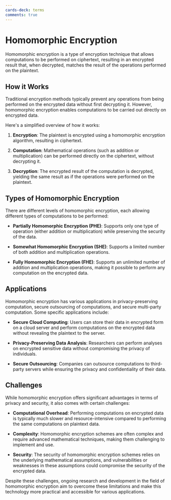 ```yaml
---
cards-deck: terms
comments: true
---
```


# Homomorphic Encryption []()

Homomorphic encryption is a type of encryption technique that allows computations to be performed on ciphertext, resulting in an
encrypted result that, when decrypted, matches the result of the operations performed on the plaintext.

[](1713356722833)

## How it Works

Traditional encryption methods typically prevent any operations from being performed on the encrypted data without first decrypting it.
However, homomorphic encryption enables computations to be carried out directly on encrypted data.

Here's a simplified overview of how it works:

1. **Encryption**: The plaintext is encrypted using a homomorphic encryption algorithm, resulting in ciphertext.

2. **Computation**: Mathematical operations (such as addition or multiplication) can be performed directly on the ciphertext, without
   decrypting it.

3. **Decryption**: The encrypted result of the computation is decrypted, yielding the same result as if the operations were performed
   on the plaintext.

## Types of Homomorphic Encryption

There are different levels of homomorphic encryption, each allowing different types of computations to be performed:

- **Partially Homomorphic Encryption (PHE)**: Supports only one type of operation (either addition or multiplication) while preserving
  the security of the data.

- **Somewhat Homomorphic Encryption (SHE)**: Supports a limited number of both addition and multiplication operations.

- **Fully Homomorphic Encryption (FHE)**: Supports an unlimited number of addition and multiplication operations, making it possible to
  perform any computation on the encrypted data.

## Applications

Homomorphic encryption has various applications in privacy-preserving computation, secure outsourcing of computations, and secure
multi-party computation. Some specific applications include:

- **Secure Cloud Computing**: Users can store their data in encrypted form on a cloud server and perform computations on the encrypted
  data without revealing the plaintext to the server.

- **Privacy-Preserving Data Analysis**: Researchers can perform analyses on encrypted sensitive data without compromising the privacy
  of individuals.

- **Secure Outsourcing**: Companies can outsource computations to third-party servers while ensuring the privacy and confidentiality of
  their data.

## Challenges

While homomorphic encryption offers significant advantages in terms of privacy and security, it also comes with certain challenges:

- **Computational Overhead**: Performing computations on encrypted data is typically much slower and resource-intensive compared to
  performing the same computations on plaintext data.

- **Complexity**: Homomorphic encryption schemes are often complex and require advanced mathematical techniques, making them
  challenging to implement and use.

- **Security**: The security of homomorphic encryption schemes relies on the underlying mathematical assumptions, and vulnerabilities
  or weaknesses in these assumptions could compromise the security of the encrypted data.

Despite these challenges, ongoing research and development in the field of homomorphic encryption aim to overcome these limitations and
make this technology more practical and accessible for various applications.
